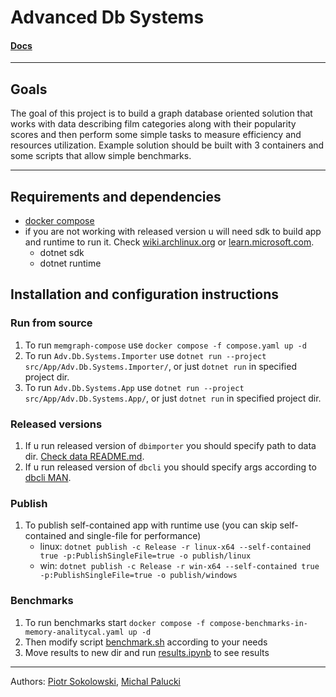 # Advanced Db Systems

#### [Docs](docs/README.md)

---

## Goals

The goal of this project is to build a graph database oriented solution that works with data describing film categories along with their popularity scores and then
perform some simple tasks to measure efficiency and resources utilization. Example solution should be built with 3 containers and some scripts that allow simple
benchmarks.

---

## Requirements and dependencies

- [docker compose](https://docs.docker.com/desktop/install/linux/)
- if you are not working with released version u will need sdk to build app and runtime to run it. Check [wiki.archlinux.org](https://wiki.archlinux.org/title/.NET)
  or [learn.microsoft.com](https://learn.microsoft.com/en-us/dotnet/core/install/linux-ubuntu-install?tabs=dotnet8&pivots=os-linux-ubuntu-2404).
    - dotnet sdk
    - dotnet runtime

## Installation and configuration instructions

### Run from source

1. To run `memgraph-compose` use `docker compose -f compose.yaml up -d`
2. To run `Adv.Db.Systems.Importer` use `dotnet run --project src/App/Adv.Db.Systems.Importer/`, or just `dotnet run` in specified project dir.
3. To run `Adv.Db.Systems.App` use `dotnet run --project src/App/Adv.Db.Systems.App/`, or just `dotnet run` in specified project dir.

### Released versions

1. If u run released version of `dbimporter` you should specify path to data dir. [Check data README.md](data/README.md).
2. If u run released version of `dbcli` you should specify args according to [dbcli MAN](docs/README.md#dbcli-man).

### Publish

1. To publish self-contained app with runtime use (you can skip self-contained and single-file for performance)
    - linux: `dotnet publish -c Release -r linux-x64 --self-contained true -p:PublishSingleFile=true -o publish/linux`
    - win: `dotnet publish -c Release -r win-x64 --self-contained true -p:PublishSingleFile=true -o publish/windows`

### Benchmarks

1. To run benchmarks start `docker compose -f compose-benchmarks-in-memory-analitycal.yaml up -d`
2. Then modify script [benchmark.sh](src/benchmarks/benchmark.sh) according to your needs
3. Move results to new dir and run [results.ipynb](src/benchmarks/final.ipynb) to see results

---

Authors: [Piotr Sokolowski](https://github.com/sokoloowski), [Michal Palucki](https://github.com/uknowmee)